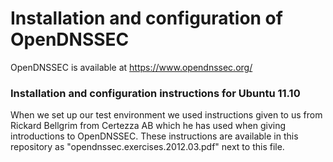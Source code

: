 Installation and configuration of OpenDNSSEC
============================================
OpenDNSSEC is available at https://www.opendnssec.org/

### Installation and configuration instructions for Ubuntu 11.10
When we set up our test environment we used instructions given to us from Rickard Bellgrim from Certezza AB which he has used when giving introductions to OpenDNSSEC. These instructions are available in this repository as "opendnssec.exercises.2012.03.pdf" next to this file.
